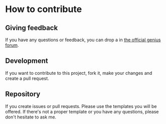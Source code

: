 # How to contribute
## Giving feedback
If you have any questions or feedback, you can drop a in [the official genius forum](https://genius.com/discussions/381840-Google-chrome-extension-for-new-features).

## Development
If you want to contribute to this project, fork it, make your changes and create a pull request.

## Repository
If you create issues or pull requests. Please use the templates you will be offered. If there's not a proper template or you have any questions, please don't hesitate to ask me.
